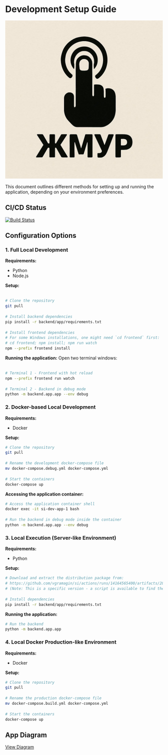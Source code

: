 # Development Setup Guide

![Project Logo](assets/images/logo.jpg)

This document outlines different methods for setting up and running the application, depending on your environment preferences.


## CI/CD Status

[![Build Status](https://github.com/vgramagin/si/actions/workflows/main.yml/badge.svg)](https://github.com/vgramagin/si/actions/workflows/main.yml)


## Configuration Options

### 1. Full Local Development

**Requirements:**

- Python
- Node.js

**Setup:**
```bash

# Clone the repository
git pull

# Install backend dependencies
pip install -r backend/app/requirements.txt

# Install frontend dependencies
# For some Windows installations, one might need `cd frontend` first:
# cd frontend; npm install; npm run watch
npm --prefix frontend install


```

**Running the application:**
Open two terminal windows:
```bash

# Terminal 1 - Frontend with hot reload
npm --prefix frontend run watch

# Terminal 2 - Backend in debug mode
python -m backend.app.app --env debug
```

### 2. Docker-based Local Development

**Requirements:**

- Docker

**Setup:**

```bash
# Clone the repository
git pull

# Rename the development docker-compose file
mv docker-compose.debug.yml docker-compose.yml

# Start the containers
docker-compose up
```

**Accessing the application container:**

```bash
# Access the application container shell
docker exec -it si-dev-app-1 bash

# Run the backend in debug mode inside the container
python -m backend.app.app --env debug
```

### 3. Local Execution (Server-like Environment)
**Requirements:**
- Python

**Setup:**

```bash
# Download and extract the distribution package from:
# https://github.com/vgramagin/si/actions/runs/14164565400/artifacts/2848738289
# (Note: This is a specific version - a script is available to find the latest)

# Install dependencies
pip install -r backend/app/requirements.txt
```

**Running the application:**

```bash
# Run the backend
python -m backend.app.app
```

### 4. Local Docker Production-like Environment

**Requirements:**
- Docker

**Setup:**

```bash
# Clone the repository
git pull

# Rename the production docker-compose file
mv docker-compose.build.yml docker-compose.yml

# Start the containers
docker-compose up
```

## App Diagram

[View Diagram](https://gitdiagram.com/vgramagin/si)